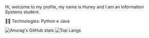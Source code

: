 <p align="left"> 
 Hi, welcome to my profile, my name is Huney and I am an Information Systems student.
</p>

<p align="left">
  👨‍💻 Technologies: Python e Java
</p>

![Anurag's GitHub stats](https://github-readme-stats.vercel.app/api?username=DevHuney&show_icons=true&theme=transparent)
![Top Langs](https://github-readme-stats.vercel.app/api/top-langs/?username=DevHuney&layout=compact)

